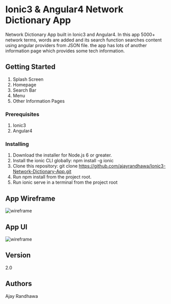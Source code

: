 # Ionic3 & Angular4 Network Dictionary App

Network Dictionary App built in Ionic3 and Angular4. In this app 5000+ network terms, words are added and its search function searches content using angular providers from JSON file. the app has lots of another information page which provides some tech information.

## Getting Started

1. Splash Screen
2. Homepage
3. Search Bar
4. Menu
5. Other Information Pages

### Prerequisites

1. Ionic3
2. Angular4

### Installing

1. Download the installer for Node.js 6 or greater.
2. Install the ionic CLI globally: npm install -g ionic
3. Clone this repository: git clone https://github.com/ajayrandhawa/Ionic3-Network-Dictionary-App.git
4. Run npm install from the project root.
5. Run ionic serve in a terminal from the project root

## App Wireframe

![wireframe](https://user-images.githubusercontent.com/30903923/39616321-6b869e8e-4f98-11e8-8ea4-74324c536f11.png)

## App UI

![wireframe](https://user-images.githubusercontent.com/30903923/39616233-08d9400c-4f98-11e8-86b7-5f4846924bf7.png)

## Version

2.0

## Authors

Ajay Randhawa
